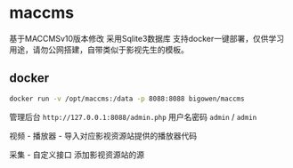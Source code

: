 # maccms

基于MACCMSv10版本修改 采用Sqlite3数据库 支持docker一键部署，仅供学习用途，请勿公网搭建，自带类似于影视先生的模板。
## docker

```sh
docker run -v /opt/maccms:/data -p 8088:8088 bigowen/maccms
```

管理后台 `http://127.0.0.1:8088/admin.php` 用户名密码 `admin` / `admin`

视频 - 播放器 - 导入对应影视资源站提供的播放器代码

采集 - 自定义接口 添加影视资源站的源
